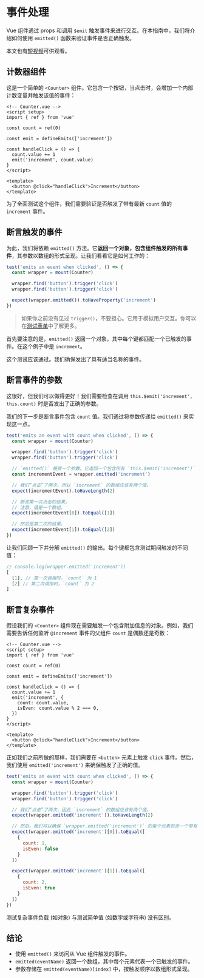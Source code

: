 # 事件处理

Vue 组件通过 props 和调用 `$emit` 触发事件来进行交互。在本指南中，我们将介绍如何使用 `emitted()` 函数来验证事件是否正确触发。

本文也有[短视频](https://www.youtube.com/watch?v=U_j-nDur4oU&list=PLC2LZCNWKL9ahK1IoODqYxKu5aA9T5IOA&index=14)可供观看。

## 计数器组件

这是一个简单的 `<Counter>` 组件。它包含一个按钮，当点击时，会增加一个内部计数变量并触发该值的事件：

```vue
<!-- Counter.vue -->
<script setup>
import { ref } from 'vue'

const count = ref(0)

const emit = defineEmits(['increment'])

const handleClick = () => {
  count.value += 1
  emit('increment', count.value)
}
</script>

<template>
  <button @click="handleClick">Increment</button>
</template>
```

为了全面测试这个组件，我们需要验证是否触发了带有最新 `count` 值的 `increment` 事件。

## 断言触发的事件

为此，我们将依赖 `emitted()` 方法。它**返回一个对象，包含组件触发的所有事件**，其参数以数组的形式呈现。让我们看看它是如何工作的：

```js
test('emits an event when clicked', () => {
  const wrapper = mount(Counter)

  wrapper.find('button').trigger('click')
  wrapper.find('button').trigger('click')

  expect(wrapper.emitted()).toHaveProperty('increment')
})
```

> 如果你之前没有见过 `trigger()`，不要担心。它用于模拟用户交互。你可以在[测试表单](./forms)中了解更多。

首先要注意的是，`emitted()` 返回一个对象，其中每个键都匹配一个已触发的事件。在这个例子中是 `increment`。

这个测试应该通过。我们确保发出了具有适当名称的事件。

## 断言事件的参数

这很好，但我们可以做得更好！我们需要检查在调用 `this.$emit('increment', this.count)` 时是否发出了正确的参数。

我们的下一步是断言事件包含 `count` 值。我们通过将参数传递给 `emitted()` 来实现这一点。

```js {9}
test('emits an event with count when clicked', () => {
  const wrapper = mount(Counter)

  wrapper.find('button').trigger('click')
  wrapper.find('button').trigger('click')

  // `emitted()` 接受一个参数。它返回一个包含所有 `this.$emit('increment')` 发生情况的数组。
  const incrementEvent = wrapper.emitted('increment')

  // 我们“点击”了两次，所以 `increment` 的数组应该有两个值。
  expect(incrementEvent).toHaveLength(2)

  // 断言第一次点击的结果。
  // 注意，值是一个数组。
  expect(incrementEvent[0]).toEqual([1])

  // 然后是第二次的结果。
  expect(incrementEvent[1]).toEqual([2])
})
```

让我们回顾一下并分解 `emitted()` 的输出。每个键都包含测试期间触发的不同值：

```js
// console.log(wrapper.emitted('increment'))
[
  [1], // 第一次调用时，`count` 为 1
  [2] // 第二次调用时，`count` 为 2
]
```

## 断言复杂事件

假设我们的 `<Counter>` 组件现在需要触发一个包含附加信息的对象。例如，我们需要告诉任何监听 `@increment` 事件的父组件 `count` 是偶数还是奇数：

```vue
<!-- Counter.vue -->
<script setup>
import { ref } from 'vue'

const count = ref(0)

const emit = defineEmits(['increment'])

const handleClick = () => {
  count.value += 1
  emit('increment', {
    count: count.value,
    isEven: count.value % 2 === 0,
  })
}
</script>

<template>
  <button @click="handleClick">Increment</button>
</template>
```

正如我们之前所做的那样，我们需要在 `<button>` 元素上触发 `click` 事件。然后，我们使用 `emitted('increment')` 来确保触发了正确的值。

```js
test('emits an event with count when clicked', () => {
  const wrapper = mount(Counter)

  wrapper.find('button').trigger('click')
  wrapper.find('button').trigger('click')

  // 我们“点击”了两次，因此 `increment` 的数组应该有两个值。
  expect(wrapper.emitted('increment')).toHaveLength(2)

  // 然后，我们可以确保 `wrapper.emitted('increment')` 的每个元素包含一个带有预期对象的数组。
  expect(wrapper.emitted('increment')[0]).toEqual([
    {
      count: 1,
      isEven: false
    }
  ])

  expect(wrapper.emitted('increment')[1]).toEqual([
    {
      count: 2,
      isEven: true
    }
  ])
})
```

测试复杂事件负载 (如对象) 与测试简单值 (如数字或字符串) 没有区别。

## 结论

- 使用 `emitted()` 来访问从 Vue 组件触发的事件。
- `emitted(eventName)` 返回一个数组，其中每个元素代表一个已触发的事件。
- 参数存储在 `emitted(eventName)[index]` 中，按触发顺序以数组形式呈现。

